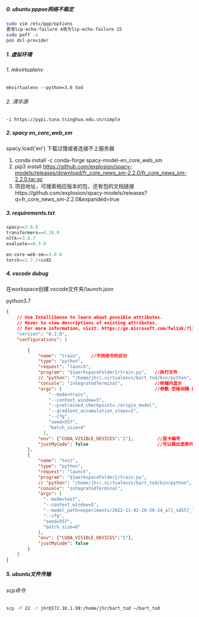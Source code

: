 ##### 0. ubuntu pppoe网络不稳定

```bash
sudo vim /etc/ppp/options
更改lcp-echo-failure 4改为lcp-echo-failure 15
sudo poff -a
pon dsl-provider
```

##### 1. 虚拟环境

###### 1. mkvirtualenv

```shell
mkvirtualenv --python=3.6 tod
```

###### 2. 清华源

```shell
-i https://pypi.tuna.tsinghua.edu.cn/simple
```

##### 2. spacy  en_core_web_sm

spacy.load('en') 下载过慢或者连接不上服务器

1. conda install -c conda-forge spacy-model-en_core_web_sm
2. pip3 install https://github.com/explosion/spacy-models/releases/download/fr_core_news_sm-2.2.0/fr_core_news_sm-2.2.0.tar.gz
3. 项目地址，可搜索相应版本的包，还有包的文档链接https://github.com/explosion/spacy-models/releases?q=fr_core_news_sm-2.2.0&expanded=true

##### 3. requirements.txt

```python
spacy==3.0.8
transformers==4.18.0
nltk==3.6.7
evaluate==0.3.0

en-core-web-sm==3.0.0
torch==1.7.1+cu92
```

##### 4. vscode dubug

在workspace创建.vscode文件夹/launch.json

python3.7

```json
{
    // Use IntelliSense to learn about possible attributes.
    // Hover to view descriptions of existing attributes.
    // For more information, visit: https://go.microsoft.com/fwlink/?linkid=830387
    "version": "0.2.0",
    "configurations": [

        {
            "name": "train",    //不同命令的区分
            "type": "python",
            "request": "launch",
            "program": "${workspaceFolder}/train.py",   //执行文件
            // "python": "/home/jhr/.virtualenvs/bart_tod/bin/python",     //python.exe 指定vscode的虚拟环境可以不设置
            "console": "integratedTerminal",            //终端内显示
            "args": [                                   //参数 空格间隔 换成单独字符串
                "--mode=train",
                "--context_window=5",
                "--pretrained_checkpoint=./origin_model",
                "--gradient_accumulation_steps=2",
                "--cfg",
                "seed=557",
                "batch_size=4"
              ],
            "env": {"CUDA_VISIBLE_DEVICES":"1"},         //显卡编号
            "justMyCode": false                          //可以跳出至库代码
        },
        {
            "name": "test",
            "type": "python",
            "request": "launch",
            "program": "${workspaceFolder}/train.py",
            // "python": "/home/jhr/.virtualenvs/bart_tod/bin/python",
            "console": "integratedTerminal",
            "args": [
              "--mode=test",
              "--context_window=5",
              "--model_path=experiments/2022-11-02-20-58-24_all_sd557_lr5e-05_bs4_sp5_dc0.6_cw7_model_origin_model_1.0",
              "--cfg",
              "seed=557",
              "batch_size=8"
            ],
            "env": {"CUDA_VISIBLE_DEVICES":"1"},
            "justMyCode": false
        }	
    ]
}
```

##### 5. ubuntu文件传输

###### scp命令

```bash
scp -P 22 -r jhr@172.16.1.99:/home/jhr/bart_tod ~/bart_tod
```

